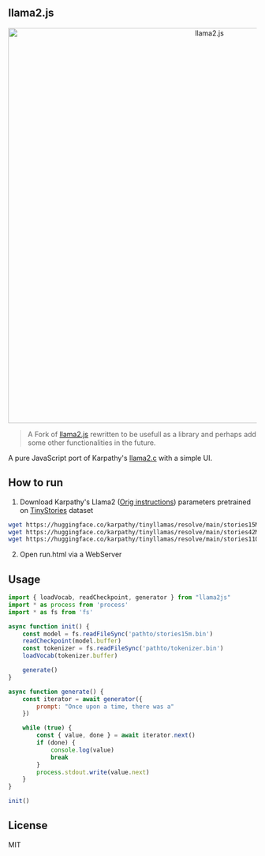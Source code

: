 ## llama2.js

<p align="center">
  <img src="assets/llama2js.jpg" width="800" alt="llama2.js">
</p>

> A Fork of [llama2.js](https://github.com/epicure/llama2.js) rewritten to be usefull as a library and perhaps add some other functionalities in the future.

A pure JavaScript port of Karpathy's [llama2.c](https://github.com/karpathy/llama2.c) with a simple UI.

## How to run
1. Download Karpathy's Llama2 ([Orig instructions](https://github.com/karpathy/llama2.c#feel-the-magic)) parameters pretrained on [TinyStories](https://huggingface.co/datasets/roneneldan/TinyStories) dataset 

```bash
wget https://huggingface.co/karpathy/tinyllamas/resolve/main/stories15M.bin
wget https://huggingface.co/karpathy/tinyllamas/resolve/main/stories42M.bin
wget https://huggingface.co/karpathy/tinyllamas/resolve/main/stories110M.bin
```
2. Open run.html via a WebServer


## Usage
```js
import { loadVocab, readCheckpoint, generator } from "llama2js"
import * as process from 'process'
import * as fs from 'fs'

async function init() {
    const model = fs.readFileSync('pathto/stories15m.bin')
    readCheckpoint(model.buffer)
    const tokenizer = fs.readFileSync('pathto/tokenizer.bin')
    loadVocab(tokenizer.buffer)

    generate()
}

async function generate() {
    const iterator = await generator({
        prompt: "Once upon a time, there was a"
    })

    while (true) {
        const { value, done } = await iterator.next() 
        if (done) {
            console.log(value)
            break
        }
        process.stdout.write(value.next)
    }
}

init()
```

## License
MIT
